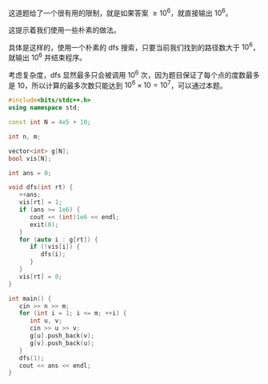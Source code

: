 这道题给了一个很有用的限制，就是如果答案 $\ge 10^6$，就直接输出 $10^6$。

这提示着我们使用一些朴素的做法。

具体是这样的，使用一个朴素的 dfs 搜索，只要当前我们找到的路径数大于 $10^6$，就输出 $10^6$ 并结束程序。

考虑复杂度，dfs 显然最多只会被调用 $10^6$ 次，因为题目保证了每个点的度数最多是 $10$，所以计算的最多次数只能达到 $10^6\times 10 = 10^7$，可以通过本题。

```cpp
#include<bits/stdc++.h>
using namespace std;

const int N = 4e5 + 10;

int n, m;

vector<int> g[N];
bool vis[N];

int ans = 0;

void dfs(int rt) {
   ++ans;
   vis[rt] = 1;
   if (ans >= 1e6) {
      cout << (int)1e6 << endl;
      exit(0);
   }
   for (auto i : g[rt]) {
      if (!vis[i]) {
         dfs(i);
	  }
   }
   vis[rt] = 0;
}

int main() {
   cin >> n >> m;
   for (int i = 1; i <= m; ++i) {
      int u, v;
      cin >> u >> v;
      g[u].push_back(v);
      g[v].push_back(u);
   }
   dfs(1);
   cout << ans << endl;
}
```